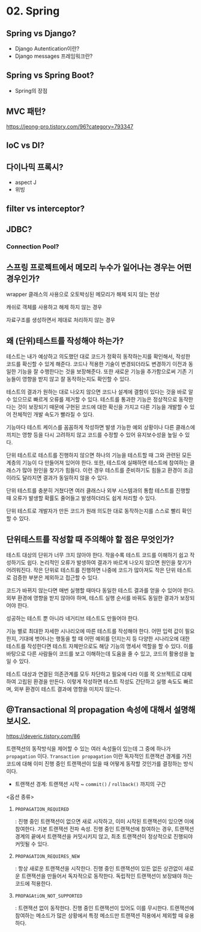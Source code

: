 # 02. Spring

## Spring vs Django?

- Django Autentication이란?
- Django messages 프레임워크란?



## Spring vs Spring Boot?

- Spring의 장점



## MVC 패턴?

https://jeong-pro.tistory.com/96?category=793347



## IoC vs DI?





## 다이나믹 프록시?

- aspect J
- 위빙



## filter vs interceptor?



## JDBC?

### Connection Pool?



## 스프링 프로젝트에서 메모리 누수가 일어나는 경우는 어떤 경우인가?

wrapper 클래스의 사용으로 오토박싱된 메모리가 해제 되지 않는 현상

캐쉬로 객체를 사용하고 해제 하지 않는 경우

자료구조를 생성하면서 제대로 처리하지 않는 경우



## 왜 (단위)테스트를 작성해야 하는가?

테스트는 내가 예상하고 의도했던 대로 코드가 정확히 동작하는지를 확인해서, 작성한 코드를 확신할 수 있게 해준다. 코드나 적용한 기술이 변경되더라도 변경하기 이전과 동일한 기능을 잘 수행한다는 것을 보장해준다. 또한 새로운 기능을 추가함으로써 기존 기능들이 영향을 받지 않고 잘 동작하는지도 확인할 수 있다.

테스트의 결과가 원하는 대로 나오지 않으면 코드나 설계에 결함이 있다는 것을 바로 알 수 있으므로 빠르게 오류를 제거할 수 있다. 테스트를 통과한 기능은 정상적으로 동작한다는 것이 보장되기 때문에 구현된 코드에 대한 확신을 가지고 다른 기능을 개발할 수 있어 전체적인 개발 속도가 빨라질 수 있다.

기능마다 테스트 케이스를 꼼꼼하게 작성하면 발생 가능한 예외 상황이나 다른 클래스에 끼치는 영향 등을 다시 고려하지 않고 코드를 수정할 수 있어 유지보수성을 높일 수 있다.

단위 테스트로 테스트를 진행하지 않으면 하나의 기능을 테스트할 때 그와 관련된 모든 계층의 기능이 다 만들어져 있어야 한다. 또한, 테스트에 실패하면 테스트에 참여하는 클래스가 많아 원인을 찾기가 힘들다. 이런 경우 테스트를 준비하기도 힘들고 환경이 조금이라도 달라지면 결과가 동일하지 않을 수 있다.

단위 테스트를 충분히 거쳤다면 여러 클래스나 외부 시스템과의 통합 테스트를 진행할 때 오류가 발생할 확률도 줄어들고 발생하더라도 쉽게 처리할 수 있다.

단위 테스트로 개발자가 만든 코드가 원래 의도한 대로 동작하는지를 스스로 빨리 확인할 수 있다.



## 단위테스트를 작성할 때 주의해야 할 점은 무엇인가?

테스트 대상의 단위가 너무 크지 않아야 한다. 작을수록 테스트 코드를 이해하기 쉽고 작성하기도 쉽다. 논리적인 오류가 발생하여 결과가 바르게 나오지 않으면 원인을 찾기가 어려워진다. 작은 단위로 테스트를 진행하면 나중에 코드가 많아져도 작은 단위 테스트로 검증한 부분은 제외하고 접근할 수 있다.

코드가 바뀌지 않는다면 매번 실행할 때마다 동일한 테스트 결과를 얻을 수 있어야 한다. 외부 환경에 영향을 받지 않아야 하며, 테스트 실행 순서를 바꿔도 동일한 결과가 보장되어야 한다.

성공하는 테스트 뿐 아니라 네거티브 테스트도 만들어야 한다. 

기능 별로 최대한 자세한 시나리오에 따른 테스트를 작성해야 한다. 어떤 입력 값이 필요한지, 기대에 벗어나는 행동을 할 때 어떤 예외를 던지는지 등 다양한 시나리오에 대한 테스트를 작성한다면 테스트 자체만으로도 해당 기능의 명세서 역할을 할 수 있다. 이를 바탕으로 다른 사람들이 코드를 보고 이해하는데 도움을 줄 수 있고, 코드의 활용성을 높일 수 있다.

테스트 대상과 연결된 의존관계를 모두 차단하고 필요에 다라 이를 목 오브젝트로 대체하여 고립된 환경을 만든다. 이렇게 작성하면 테스트 작성도 간단하고 실행 속도도 빠르며, 외부 환경이 테스트 결과에 영향을 미치지 않는다.



## @Transactional 의 propagation 속성에 대해서 설명해 보시오.

https://deveric.tistory.com/86

트랜잭션의 동작방식을 제어할 수 있는 여러 속성들이 있는데 그 중에 하나가 `propagation` 이다. `Transaction propagation` 이란 독자적인 트랜잭션 경계를 가진 코드에 대해 이미 진행 중인 트랜잭션이 있을 때 어떻게 동작할 것인가를 결정하는 방식이다.

* 트랜잭션 경계: 트랜잭션 시작 ~ `commit()` / `rollback()` 까지의 구간

<옵션 종류>

1. `PROPAGATION_REQUIRED`

   : 진행 중인 트랜잭션이 없으면 새로 시작하고, 이미 시작된 트랜잭션이 있으면 이에 참여한다. 기본 트랜잭션 전파 속성. 진행 중인 트랜잭션에 참여하는 경우, 트랜잭션 경계의 끝에서 트랜잭션을 커밋시키지 않고, 최초 트랜잭션이 정상적으로 진행되야 커밋될 수 있다.

2. `PROPAGATION_REQUIRES_NEW`

   : 항상 새로운 트랜잭션을 시작한다. 진행 중인 트랜잭션이 있든 없든 상관없이 새로운 트랜잭션을 만들어서 독자적으로 동작한다. 독립적인 트랜잭션이 보장돼야 하는 코드에 적용한다.

3. `PROPAGAtiON_NOT_SUPPORTED`

   : 트랜잭션 없이 동작한다. 진행 중인 트랜잭션이 있어도 이를 무시한다. 트랜잭션에 참여하는 메소드가 많은 상황에서 특정 메소드만 트랜잭션 적용에서 제외할 때 유용하다.